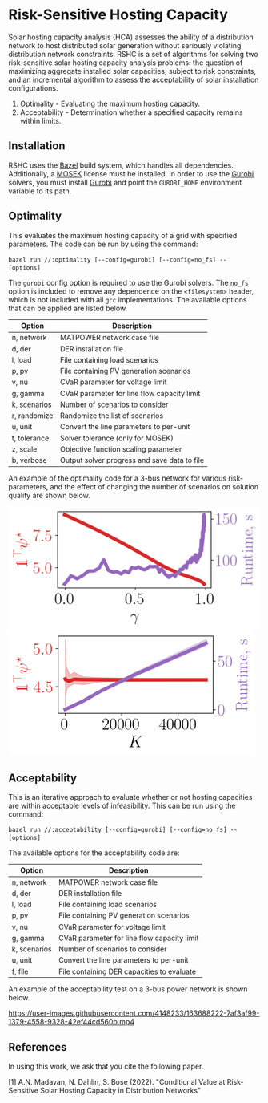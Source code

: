 # Risk-Sensitive Hosting Capacity

Solar hosting capacity analysis (HCA) assesses the ability of a distribution network to host distributed solar generation without seriously violating distribution network constraints. 
RSHC is a set of algorithms for solving two risk-sensitive solar hosting capacity analysis problems: the question of maximizing aggregate installed solar capacities, subject to risk constraints, and an incremental algorithm to assess the acceptability of solar installation configurations.

1. Optimality - Evaluating the maximum hosting capacity.
2. Acceptability - Determination whether a specified capacity remains within limits.

## Installation

RSHC uses the [Bazel](https://bazel.build/) build system, which handles all dependencies. Additionally, a [MOSEK](https://www.mosek.com/) license must be installed. In order to use the [Gurobi](https://www.gurobi.com/) solvers, you must install [Gurobi](https://www.gurobi.com/downloads/) and point the `GUROBI_HOME` environment variable to its path.

## Optimality

This evaluates the maximum hosting capacity of a grid with specified parameters. The code can be run by using the command:
```
bazel run //:optimality [--config=gurobi] [--config=no_fs] -- [options]
```
The `gurobi` config option is required to use the Gurobi solvers. The `no_fs` option is included to remove any dependence on the `<filesystem>` header, which is not included with all `gcc` implementations. The available options that can be applied are listed below.

| Option | Description |
| ------ | ----------- |
| n, network | MATPOWER network case file |
| d, der | DER installation file |
| l, load | File containing load scenarios |
| p, pv | File containing PV generation scenarios |
| v, nu | CVaR parameter for voltage limit |
| g, gamma | CVaR parameter for line flow capacity limit |
| k, scenarios | Number of scenarios to consider |
| r, randomize | Randomize the list of scenarios |
| u, unit | Convert the line parameters to per-unit |
| t, tolerance | Solver tolerance (only for MOSEK) |
| z, scale | Objective function scaling parameter |
| b, verbose | Output solver progress and save data to file |

An example of the optimality code for a 3-bus network for various risk-parameters, and the effect of changing the number of scenarios on solution quality are shown below.

<img src="images/case3_gamma_objtime.png" height="50%" /><img src="images/case3_variance.png" height="50%" />

## Acceptability

This is an iterative approach to evaluate whether or not hosting capacities are within acceptable levels of infeasibility. This can be run using the command:
```
bazel run //:acceptability [--config=gurobi] [--config=no_fs] -- [options]
```
The available options for the acceptability code are:

| Option | Description |
| ------ | ----------- |
| n, network | MATPOWER network case file |
| d, der | DER installation file |
| l, load | File containing load scenarios |
| p, pv | File containing PV generation scenarios |
| v, nu | CVaR parameter for voltage limit |
| g, gamma | CVaR parameter for line flow capacity limit |
| k, scenarios | Number of scenarios to consider |
| u, unit | Convert the line parameters to per-unit |
| f, file | File containing DER capacities to evaluate |

An example of the acceptability test on a 3-bus power network is shown below.

https://user-images.githubusercontent.com/4148233/163688222-7af3af99-1379-4558-9328-42ef44cd560b.mp4

## References
In using this work, we ask that you cite the following paper.

<a id="1">[1]</a> A.N. Madavan, N. Dahlin, S. Bose (2022). "Conditional Value at Risk-Sensitive Solar Hosting Capacity in Distribution Networks"
